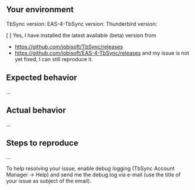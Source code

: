 ## Your environment

TbSync version:
EAS-4-TbSync version:
Thunderbird version:

[ ] Yes, I have installed the latest available (beta) version from 
 - https://github.com/jobisoft/TbSync/releases 
 - https://github.com/jobisoft/EAS-4-TbSync/releases 
and my issue is not yet fixed, I can still reproduce it.


## Expected behavior
...

## Actual behavior
...

## Steps to reproduce
...

To help resolving your issue, enable debug logging (TbSync Account Manager -> Help) and send me the debug.log via e-mail (use the title of your issue as subject of the email).
